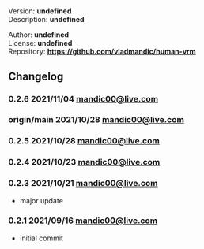 #   

  Version: **undefined**  
  Description: **undefined**  
  
  Author: **undefined**  
  License: **undefined**  
  Repository: **<https://github.com/vladmandic/human-vrm>**  
  
## Changelog
  
### **0.2.6** 2021/11/04 mandic00@live.com


### **origin/main** 2021/10/28 mandic00@live.com


### **0.2.5** 2021/10/28 mandic00@live.com


### **0.2.4** 2021/10/23 mandic00@live.com


### **0.2.3** 2021/10/21 mandic00@live.com

- major update

### **0.2.1** 2021/09/16 mandic00@live.com

- initial commit
